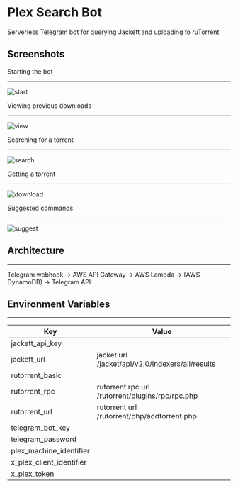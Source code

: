 # Plex Search Bot
Serverless Telegram bot for querying Jackett and uploading to ruTorrent

## Screenshots

Starting the bot

---

![start](https://i.imgur.com/WQbjM8P.png "start")

Viewing previous downloads

---

![view](https://i.imgur.com/VBHW5QU.png "view")

Searching for a torrent

---

![search](https://i.imgur.com/cAnWKtl.png "search")

Getting a torrent

---

![download](https://i.imgur.com/stKU5u7.png "download")

Suggested commands

---

![suggest](https://i.imgur.com/3cVfsVl.png "suggest")

## Architecture

---

Telegram webhook -> AWS API Gateway -> AWS Lambda -> (AWS DynamoDB) -> Telegram API

## Environment Variables

--- 

| Key                      | Value                                            |
|--------------------------|--------------------------------------------------|
| jackett_api_key          |                                                  |
| jackett_url              | jacket url /jacket/api/v2.0/indexers/all/results |
| rutorrent_basic          |                                                  |
| rutorrent_rpc            | rutorrent rpc url /rutorrent/plugins/rpc/rpc.php |
| rutorrent_url            | rutorrent url /rutorrent/php/addtorrent.php      |
| telegram_bot_key         |                                                  |
| telegram_password        |                                                  |
| plex_machine_identifier  |                                                  |
| x_plex_client_identifier |                                                  |
| x_plex_token             |                                                  |
